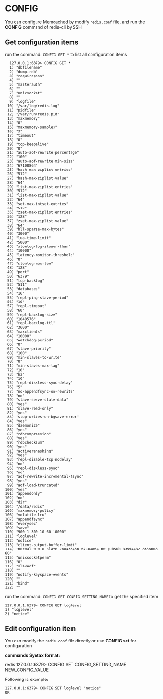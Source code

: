 # CONFIG
  
You can configure Memcached by modify `redis.conf` file, and run the **CONFIG** command of redis-cli by SSH  

## Get configuration items

run the command: `CONFIG GET *` to list all configuration items

```
  127.0.0.1:6379> CONFIG GET *
  1) "dbfilename"
  2) "dump.rdb"
  3) "requirepass"
  4) ""
  5) "masterauth"
  6) ""
  7) "unixsocket"
  8) ""
  9) "logfile"
 10) "/var/log/redis.log"
 11) "pidfile"
 12) "/var/run/redis.pid"
 13) "maxmemory"
 14) "0"
 15) "maxmemory-samples"
 16) "3"
 17) "timeout"
 18) "0"
 19) "tcp-keepalive"
 20) "0"
 21) "auto-aof-rewrite-percentage"
 22) "100"
 23) "auto-aof-rewrite-min-size"
 24) "67108864"
 25) "hash-max-ziplist-entries"
 26) "512"
 27) "hash-max-ziplist-value"
 28) "64"
 29) "list-max-ziplist-entries"
 30) "512"
 31) "list-max-ziplist-value"
 32) "64"
 33) "set-max-intset-entries"
 34) "512"
 35) "zset-max-ziplist-entries"
 36) "128"
 37) "zset-max-ziplist-value"
 38) "64"
 39) "hll-sparse-max-bytes"
 40) "3000"
 41) "lua-time-limit"
 42) "5000"
 43) "slowlog-log-slower-than"
 44) "10000"
 45) "latency-monitor-threshold"
 46) "0"
 47) "slowlog-max-len"
 48) "128"
 49) "port"
 50) "6379"
 51) "tcp-backlog"
 52) "511"
 53) "databases"
 54) "16"
 55) "repl-ping-slave-period"
 56) "10"
 57) "repl-timeout"
 58) "60"
 59) "repl-backlog-size"
 60) "1048576"
 61) "repl-backlog-ttl"
 62) "3600"
 63) "maxclients"
 64) "10000"
 65) "watchdog-period"
 66) "0"
 67) "slave-priority"
 68) "100"
 69) "min-slaves-to-write"
 70) "0"
 71) "min-slaves-max-lag"
 72) "10"
 73) "hz"
 74) "10"
 75) "repl-diskless-sync-delay"
 76) "5"
 77) "no-appendfsync-on-rewrite"
 78) "no"
 79) "slave-serve-stale-data"
 80) "yes"
 81) "slave-read-only"
 82) "yes"
 83) "stop-writes-on-bgsave-error"
 84) "yes"
 85) "daemonize"
 86) "yes"
 87) "rdbcompression"
 88) "yes"
 89) "rdbchecksum"
 90) "yes"
 91) "activerehashing"
 92) "yes"
 93) "repl-disable-tcp-nodelay"
 94) "no"
 95) "repl-diskless-sync"
 96) "no"
 97) "aof-rewrite-incremental-fsync"
 98) "yes"
 99) "aof-load-truncated"
100) "yes"
101) "appendonly"
102) "no"
103) "dir"
104) "/data/redis"
105) "maxmemory-policy"
106) "volatile-lru"
107) "appendfsync"
108) "everysec"
109) "save"
110) "900 1 300 10 60 10000"
111) "loglevel"
112) "notice"
113) "client-output-buffer-limit"
114) "normal 0 0 0 slave 268435456 67108864 60 pubsub 33554432 8388608 60"
115) "unixsocketperm"
116) "0"
117) "slaveof"
118) ""
119) "notify-keyspace-events"
120) ""
121) "bind"
122) ""
```

run the command: `CONFIG GET CONFIG_SETTING_NAME` to get the specified item

```
127.0.0.1:6379> CONFIG GET loglevel
1) "loglevel"
2) "notice"
```
## Edit configuration item

You can modify the  `redis.conf` file directly or use **CONFIG set** for configuration

**commands Syntax format:**

redis 127.0.0.1:6379> CONFIG SET CONFIG_SETTING_NAME NEW_CONFIG_VALUE

Following is example:  

```
127.0.0.1:6379> CONFIG SET loglevel "notice"
OK
```
